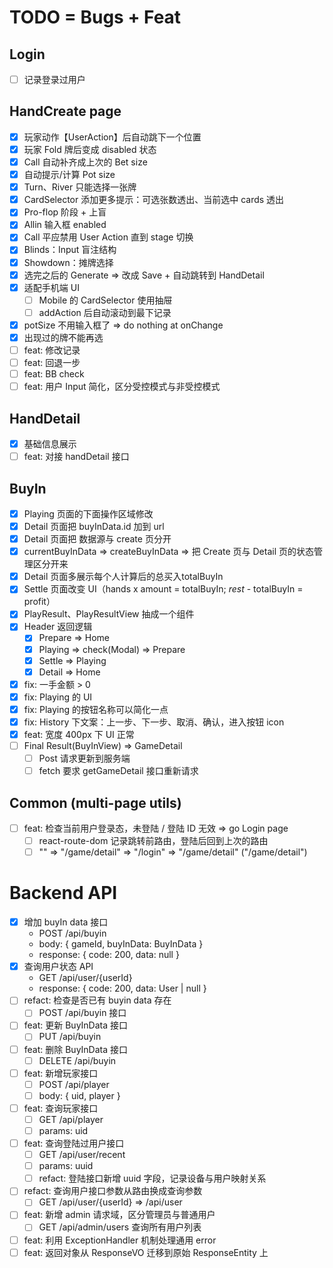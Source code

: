 # TODO = Bugs + Feat

## Login

- [ ] 记录登录过用户

## HandCreate page

- [x] 玩家动作【UserAction】后自动跳下一个位置
- [x] 玩家 Fold 牌后变成 disabled 状态
- [x] Call 自动补齐成上次的 Bet size
- [x] 自动提示/计算 Pot size
- [x] Turn、River 只能选择一张牌
- [x] CardSelector 添加更多提示：可选张数透出、当前选中 cards 透出
- [x] Pro-flop 阶段 + 上盲
- [x] Allin 输入框 enabled
- [x] Call 平应禁用 User Action 直到 stage 切换
- [x] Blinds：Input 盲注结构
- [x] Showdown：摊牌选择
- [x] 选完之后的 Generate => 改成 Save + 自动跳转到 HandDetail
- [x] 适配手机端 UI
  - [ ] Mobile 的 CardSelector 使用抽屉
  - [ ] addAction 后自动滚动到最下记录
- [x] potSize 不用输入框了 => do nothing at onChange
- [x] 出现过的牌不能再选
- [ ] feat: 修改记录
- [ ] feat: 回退一步
- [ ] feat: BB check
- [ ] feat: 用户 Input 简化，区分受控模式与非受控模式

## HandDetail

- [x] 基础信息展示
- [ ] feat: 对接 handDetail 接口

## BuyIn

- [x] Playing 页面的下面操作区域修改
- [x] Detail 页面把 buyInData.id 加到 url
- [x] Detail 页面把 数据源与 create 页分开
- [x] currentBuyInData => createBuyInData => 把 Create 页与 Detail 页的状态管理区分开来
- [x] Detail 页面多展示每个人计算后的总买入totalBuyIn
- [x] Settle 页面改变 UI（hands x amount = totalBuyIn; _rest_ - totalBuyIn = profit）
- [x] PlayResult、PlayResultView 抽成一个组件
- [x] Header 返回逻辑
  - [x] Prepare => Home
  - [x] Playing => check(Modal) => Prepare
  - [x] Settle => Playing
  - [x] Detail => Home
- [x] fix: 一手金额 > 0
- [x] fix: Playing 的 UI
- [x] fix: Playing 的按钮名称可以简化一点
- [x] fix: History 下文案：上一步、下一步、取消、确认，进入按钮 icon
- [x] feat: 宽度 400px 下 UI 正常
- [ ] Final Result(BuyInView) => GameDetail
  - [ ] Post 请求更新到服务端
  - [ ] fetch 要求 getGameDetail 接口重新请求

## Common (multi-page utils)

- [ ] feat: 检查当前用户登录态，未登陆 / 登陆 ID 无效 => go Login page
  - [ ] react-route-dom 记录跳转前路由，登陆后回到上次的路由
  - [ ] "" => "/game/detail" => "/login" => "/game/detail" ("/game/detail")

# Backend API

- [x] 增加 buyIn data 接口
  - POST /api/buyin
  - body: { gameId, buyInData: BuyInData }
  - response: { code: 200, data: null }
- [x] 查询用户状态 API
  - GET /api/user/{userId}
  - response: { code: 200, data: User | null }
- [ ] refact: 检查是否已有 buyin data 存在
  - [ ] POST /api/buyin 接口
- [ ] feat: 更新 BuyInData 接口
  - [ ] PUT /api/buyin
- [ ] feat: 删除 BuyInData 接口
  - [ ] DELETE /api/buyin
- [ ] feat: 新增玩家接口
  - [ ] POST /api/player
  - [ ] body: { uid, player }
- [ ] feat: 查询玩家接口
  - [ ] GET /api/player
  - [ ] params: uid
- [ ] feat: 查询登陆过用户接口
  - [ ] GET /api/user/recent
  - [ ] params: uuid
  - [ ] refact: 登陆接口新增 uuid 字段，记录设备与用户映射关系
- [ ] refact: 查询用户接口参数从路由换成查询参数
  - [ ] GET /api/user/{userId} => /api/user
- [ ] feat: 新增 admin 请求域，区分管理员与普通用户
  - [ ] GET /api/admin/users 查询所有用户列表
- [ ] feat: 利用 ExceptionHandler 机制处理通用 error
- [ ] feat: 返回对象从 ResponseVO 迁移到原始 ResponseEntity 上
